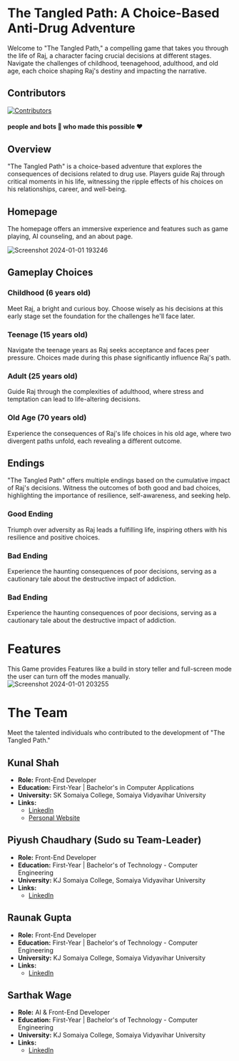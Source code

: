 # The Tangled Path: A Choice-Based Anti-Drug Adventure

Welcome to "The Tangled Path," a compelling game that takes you through the life of Raj, a character facing crucial decisions at different stages. Navigate the challenges of childhood, teenagehood, adulthood, and old age, each choice shaping Raj's destiny and impacting the narrative.

## Contributors

[![Contributors](https://contrib.rocks/image?repo=spark-lucifer/Choices-an-Anti-Drug-Adventure)](https://github.com/spark-lucifer/Choices-an-Anti-Drug-Adventure/graphs/contributors)
#### people and bots 🤖 who made this possible ❤

## Overview

"The Tangled Path" is a choice-based adventure that explores the consequences of decisions related to drug use. Players guide Raj through critical moments in his life, witnessing the ripple effects of his choices on his relationships, career, and well-being.
## Homepage
The homepage offers an immersive experience and features such as game playing, AI counseling, and an about page. 

![Screenshot 2024-01-01 193246](https://github.com/SW42-kj/Team-sudo/assets/145698916/228556e0-0f6c-4720-bed3-15bb6be41dcf)


## Gameplay Choices

### Childhood (6 years old)

Meet Raj, a bright and curious boy. Choose wisely as his decisions at this early stage set the foundation for the challenges he'll face later.

### Teenage (15 years old)

Navigate the teenage years as Raj seeks acceptance and faces peer pressure. Choices made during this phase significantly influence Raj's path.

### Adult (25 years old)

Guide Raj through the complexities of adulthood, where stress and temptation can lead to life-altering decisions.

### Old Age (70 years old)

Experience the consequences of Raj's life choices in his old age, where two divergent paths unfold, each revealing a different outcome.

## Endings

"The Tangled Path" offers multiple endings based on the cumulative impact of Raj's decisions. Witness the outcomes of both good and bad choices, highlighting the importance of resilience, self-awareness, and seeking help.

### Good Ending

Triumph over adversity as Raj leads a fulfilling life, inspiring others with his resilience and positive choices.

### Bad Ending

Experience the haunting consequences of poor decisions, serving as a cautionary tale about the destructive impact of addiction.


### Bad Ending

Experience the haunting consequences of poor decisions, serving as a cautionary tale about the destructive impact of addiction.

# Features 
This Game provides Features like a build in story teller and full-screen mode the user can turn off the modes manually. 
![Screenshot 2024-01-01 203255](https://github.com/SW42-kj/Team-sudo/assets/145698916/5f84acc5-2bff-43cb-9d1c-bedcd6383355)

# The Team

Meet the talented individuals who contributed to the development of "The Tangled Path."

## Kunal Shah

- **Role:** Front-End Developer
- **Education:** First-Year | Bachelor's in Computer Applications
- **University:** SK Somaiya College, Somaiya Vidyavihar University
- **Links:**
  - [LinkedIn](https://www.linkedin.com/in/kunalshah017)
  - [Personal Website](https://kunalshah017.vercel.app)

## Piyush Chaudhary (Sudo su Team-Leader)

- **Role:** Front-End Developer
- **Education:** First-Year | Bachelor's of Technology - Computer Engineering
- **University:** KJ Somaiya College, Somaiya Vidyavihar University
- **Links:**
  - [LinkedIn](https://www.linkedin.com/in/piyush-chaudhary-9b5999187/)

## Raunak Gupta

- **Role:** Front-End Developer
- **Education:** First-Year | Bachelor's of Technology - Computer Engineering
- **University:** KJ Somaiya College, Somaiya Vidyavihar University
- **Links:**
  - [LinkedIn](https://www.linkedin.com/in/raunak-gupta-7b3503270/)

## Sarthak Wage

- **Role:** AI & Front-End Developer
- **Education:** First-Year | Bachelor's of Technology - Computer Engineering
- **University:** KJ Somaiya College, Somaiya Vidyavihar University
- **Links:**
  - [LinkedIn](https://www.linkedin.com/in/sarthak-wage-993b5a282/)


